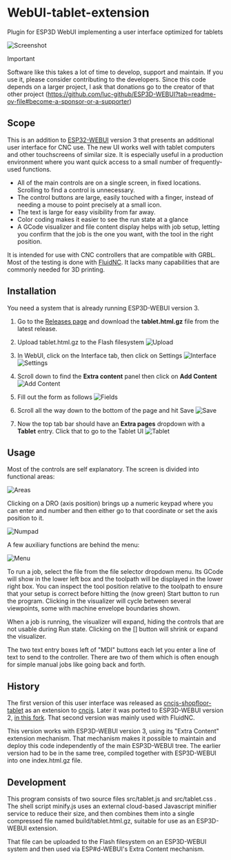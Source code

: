 # WebUI-tablet-extension
Plugin for ESP3D WebUI implementing a user interface optimized for tablets

![Screenshot](doc/screenshot.png)

> [!IMPORTANT]
> Software like this takes a lot of time to develop, support and maintain.  If you use it, please consider contributing to the developers.  Since this code depends on a larger project, I ask that donations go to the creator of that other project 
(https://github.com/luc-github/ESP3D-WEBUI?tab=readme-ov-file#become-a-sponsor-or-a-supporter)

## Scope

This is an addition to [ESP32-WEBUI](https://github.com/luc-github/ESP3D-WEBUI.git) version 3 that presents an additional user interface for CNC use.  The new UI works well with
tablet computers and other touchscreens of similar size.  It is especially useful in a production environment where you want quick access to a small number of
frequently-used functions.

* All of the main controls are on a single screen, in fixed locations.  Scrolling to find a control is unnecessary.
* The control buttons are large, easily touched with a finger, instead of needing a mouse to point precisely at a small icon.
* The text is large for easy visibility from far away.
* Color coding makes it easier to see the run state at a glance
* A GCode visualizer and file content display helps with job setup, letting you confirm that the job is the one you want, with the tool in the right position.

It is intended for use with CNC controllers that are compatible with GRBL.  Most of the testing is done with [FluidNC](https://github.com/bdring/FluidNC). It lacks many capabilities that are commonly needed for 3D printing.

## Installation

You need a system that is already running ESP3D-WEBUI version 3.

1. Go to the [Releases page](https://github.com/MitchBradley/WebUI-tablet-extension/releases) and download the **tablet.html.gz** file from the latest release.

2. Upload tablet.html.gz to the Flash filesystem
![Upload](doc/upload.png)

3. In WebUI, click on the Interface tab, then click on Settings
![Interface](doc/interface.png)
![Settings](doc/settings.png)

4. Scroll down to find the **Extra content** panel then click on **Add Content**
![Add Content](doc/addcontent.png)

5. Fill out the form as follows
![Fields](doc/fields.png)

6. Scroll all the way down to the bottom of the page and hit Save
![Save](doc/save.png)

7. Now the top tab bar should have an **Extra pages** dropdown with a **Tablet** entry.  Click that to go to the Tablet UI
![Tablet](doc/extrapages.png)

## Usage

Most of the controls are self explanatory.  The screen is divided into functional areas:

![Areas](doc/controls.png)

Clicking on a DRO (axis position) brings up a numeric keypad where you can enter and number and then either go to that coordinate or set the axis position to it.

![Numpad](doc/numpad.png)

A few auxiliary functions are behind the menu:

![Menu](doc/menu.png)

To run a job, select the file from the file selector dropdown menu.  Its GCode will show in the lower left box and the toolpath will be displayed in the lower right box.  You can inspect the tool position relative to the toolpath to ensure that your setup is correct before hitting the (now green) Start button to run the program.  Clicking in the visualizer will cycle between several viewpoints, some with machine envelope boundaries shown.

When a job is running, the visualizer will expand, hiding the controls that are not usable during Run state.  Clicking on the [] button will shrink or expand the visualizer.

The two text entry boxes left of "MDI" buttons each let you enter a line of text to send to the controller.  There are two of them which is often enough for simple manual jobs like going back and forth.

## History

The first version of this user interface was released as [cncjs-shopfloor-tablet](https://github.com/MitchBradley/cncjs-shopfloor-tablet.git) as an extension to [cncjs](https://github.com/cncjs/cncjs.git).  Later it was ported to ESP3D-WEBUI version 2, [in this fork](https://github.com/MitchBradley/ESP3D-WEBUI.git/tree/#revamp).  That second version was mainly used with FluidNC.

This version works with ESP3D-WEBUI version 3, using its "Extra Content" extension mechanism.  That mechanism makes it possible to maintain and deploy this code independently of the main ESP3D-WEBUI tree.  The earlier version had to be in the same tree, compiled together with ESP3D-WEBUI into one index.html.gz file.

## Development

This program consists of two source files src/tablet.js and src/tablet.css .  The shell script minify.js uses an external cloud-based Javascript minifier service to reduce their size, and then combines them into a single compressed file named build/tablet.html.gz, suitable for use as an ESP3D-WEBUI extension.

That file can be uploaded to the Flash filesystem on an ESP3D-WEBUI system and then used via ESP#d-WEBUI's Extra Content mechanism.
